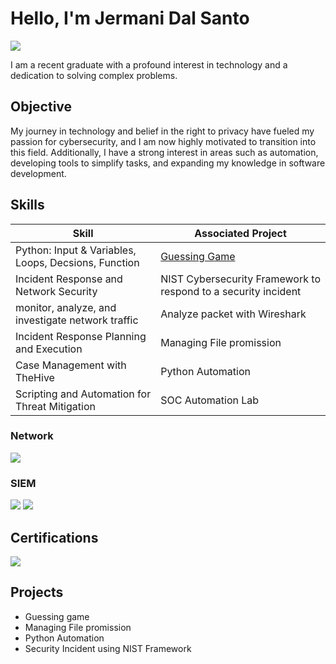 # Hello, I'm Jermani Dal Santo 
<a href="https://linkedin.com/in/jermnai-dal-santo-6a9453184"><img src="https://img.shields.io/badge/-LinkedIn-0072b1?&style=for-the-badge&logo=linkedin&logoColor=white" /></a>



I am a recent graduate with a profound interest in technology and a dedication to solving complex problems.

## Objective


My journey in technology and belief in the right to privacy have fueled my passion for cybersecurity, and I am now highly motivated to transition into this field. Additionally, I have a strong interest in areas such as automation, developing tools to simplify tasks, and expanding my knowledge in software development.

## Skills


| Skill                                         | Associated Project         |
|-----------------------------------------------|----------------------------|
| Python: Input & Variables, Loops, Decsions, Function       |<a href="https://github.com/Jaydalsanto23/Guessing-Game">Guessing Game</a>|
| Incident Response and Network Security |NIST Cybersecurity Framework to respond to a security incident |
| monitor, analyze, and investigate network traffic        | Analyze packet with Wireshark|
| Incident Response Planning and Execution      | Managing File promission|
| Case Management with TheHive                  | Python Automation|
| Scripting and Automation for Threat Mitigation | SOC Automation Lab|



### Network
<div>
    <img src="https://img.shields.io/badge/-Wireshark-1679A7?&style=for-the-badge&logo=Wireshark&logoColor=white" />
 
</div>


### SIEM
<div>
    <img src="https://img.shields.io/badge/-Splunk-000000?&style=for-the-badge&logo=Splunk&logoColor=white" />
    <img src="https://img.shields.io/badge/Chronicle-black?style=flat-square&logo=Google%20Chronicle&logoColor=white" />
</div>

## Certifications

<div>

<img src="https://img.shields.io/badge/Google%20Cybersecurity-brightgreen?style=flat-square&logo=google"/>

</div>

## Projects
- Guessing game 
- Managing File promission
- Python Automation
- Security Incident using NIST Framework 
